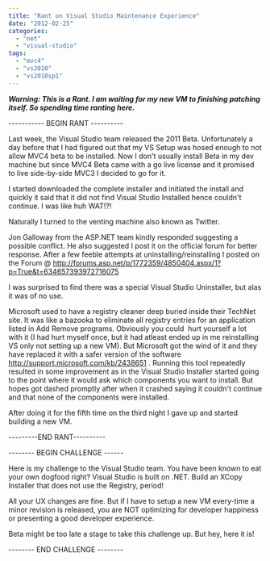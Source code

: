 ```yaml
---
title: "Rant on Visual Studio Maintenance Experience"
date: "2012-02-25"
categories: 
  - "net"
  - "visual-studio"
tags: 
  - "mvc4"
  - "vs2010"
  - "vs2010sp1"
---
```


_**Warning: This is a Rant. I am waiting for my new VM to finishing patching itself. So spending time ranting here.**_

\----------- BEGIN RANT ----------

Last week, the Visual Studio team released the 2011 Beta. Unfortunately a day before that I had figured out that my VS Setup was hosed enough to not allow MVC4 beta to be installed. Now I don't usually install Beta in my dev machine but since MVC4 Beta came with a go live license and it promised to live side-by-side MVC3 I decided to go for it.

I started downloaded the complete installer and initiated the install and quickly it said that it did not find Visual Studio Installed hence couldn't continue. I was like huh WAT!?!

Naturally I turned to the venting machine also known as Twitter.

Jon Galloway from the ASP.NET team kindly responded suggesting a possible conflict. He also suggested I post it on the official forum for better response. After a few feeble attempts at uninstalling/reinstalling I posted on the Forum @ http://forums.asp.net/p/1772359/4850404.aspx/1?p=True&t=634657393972716075

I was surprised to find there was a special Visual Studio Uninstaller, but alas it was of no use.

Microsoft used to have a registry cleaner deep buried inside their TechNet site. It was like a bazooka to eliminate all registry entries for an application listed in Add Remove programs. Obviously you could  hurt yourself a lot with it (I had hurt myself once, but it had atleast ended up in me reinstalling VS only not setting up a new VM). But Microsoft got the wind of it and they have replaced it with a safer version of the software http://support.microsoft.com/kb/2438651 . Running this tool repeatedly resulted in some improvement as in the Visual Studio Installer started going to the point where it would ask which components you want to install. But hopes got dashed promptly after when it crashed saying it couldn't continue and that none of the components were installed.

After doing it for the fifth time on the third night I gave up and started building a new VM.

\---------END RANT----------

\-------- BEGIN CHALLENGE ------

Here is my challenge to the Visual Studio team. You have been known to eat your own dogfood right? Visual Studio is built on .NET. Build an XCopy Installer that does not use the Registry, period!

All your UX changes are fine. But if I have to setup a new VM every-time a minor revision is released, you are NOT optimizing for developer happiness or presenting a good developer experience.

Beta might be too late a stage to take this challenge up. But hey, here it is!

\-------- END CHALLENGE --------

